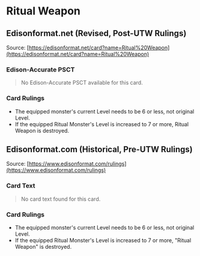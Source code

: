 # Ritual Weapon

## Edisonformat.net (Revised, Post-UTW Rulings)

Source: [https://edisonformat.net/card?name=Ritual%20Weapon](https://edisonformat.net/card?name=Ritual%20Weapon)

### Edison-Accurate PSCT

> No Edison-Accurate PSCT available for this card.

### Card Rulings

*   The equipped monster's current Level needs to be 6 or less, not original Level.
*   If the equipped Ritual Monster's Level is increased to 7 or more, Ritual Weapon is destroyed.


## Edisonformat.com (Historical, Pre-UTW Rulings)

Source: [https://www.edisonformat.com/rulings](https://www.edisonformat.com/rulings)

### Card Text

> No card text found for this card.

### Card Rulings

*   The equipped monster's current Level needs to be 6 or less, not original Level.
*   If the equipped Ritual Monster's Level is increased to 7 or more, "Ritual Weapon" is destroyed.


